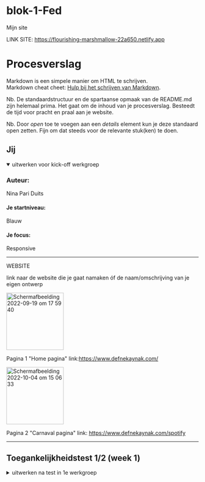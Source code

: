 # blok-1-Fed
Mijn site

LINK SITE: https://flourishing-marshmallow-22a650.netlify.app



# Procesverslag
Markdown is een simpele manier om HTML te schrijven.  
Markdown cheat cheet: [Hulp bij het schrijven van Markdown](https://github.com/adam-p/markdown-here/wiki/Markdown-Cheatsheet).

Nb. De standaardstructuur en de spartaanse opmaak van de README.md zijn helemaal prima. Het gaat om de inhoud van je procesverslag. Besteedt de tijd voor pracht en praal aan je website.

Nb. Door *open* toe te voegen aan een *details* element kun je deze standaard open zetten. Fijn om dat steeds voor de relevante stuk(ken) te doen.





## Jij

<details open>
  <summary>uitwerken voor kick-off werkgroep</summary>

  ### Auteur:
 Nina Pari Duits

  #### Je startniveau:
 Blauw

  #### Je focus:
  Responsive
 
</details>



________________________________________________________________________________________________

WEBSITE

  
  link naar de website die je gaat namaken óf de naam/omschrijving van je eigen ontwerp

  
<img width="150" alt="Schermafbeelding 2022-09-19 om 17 59 40" src="https://user-images.githubusercontent.com/94080427/191061637-725f7dae-2c31-4a02-a7ca-70eb2dca37d3.png">

Pagina 1 "Home pagina" link:https://www.defnekaynak.com/


<img width="150" alt="Schermafbeelding 2022-10-04 om 15 06 33" src="https://user-images.githubusercontent.com/94080427/193827531-3019d03b-3840-40ad-a85a-eb0b5fb1071b.png">


 
 Pagina 2 "Carnaval pagina" link: https://www.defnekaynak.com/spotify
 
    




________________________________________________________________________________________________


## Toegankelijkheidstest 1/2 (week 1)

<details>
  <summary>uitwerken na test in 1e werkgroep</summary>

________________________________________________________________________________________________
  
  BEVINDINGEN
  Lijst met je bevindingen die in de test naar voren kwamen:

 1. Screenreader:
 Mijn website was prima te bedienen met de screenreader.
 Doordat er vrij weinig content was met tekst op de eerste pagina was het nog wel verwarend
 Maar uiteindelijk kwam je er met de screenreader achter dat dit buttons waren om op de klikken. 
 Je wist alleen niet dat dit buttons waren die op een unieke manier waren vormgegeven. 
 (Het waren buttons als plaatsjes en als je er pas over hover kreeg je het plaatje te zien.)
 
 Om dit op te lossen zou ik kunnen omschrijven wat het plaatje is. 
 En om zelfs veder te gaan kan ik een geluidje toevoegen van het plaatje. 
 

2. Muis en Toetsenbord:
Feedback Idelene: Mijn website was volgens Idelene: "Best makkelijk te bedienen met de rotator." Door er mee leren om te gaan kon ze gemakkelijk door zei ze. Ook was het prima te bedienen met de TAB functie. Zelf had ik moeite om het te bedienen met de rotator omdat ik dit nooit eerder had gebruikt. 
  

3. Motoriek 
De eerste pagina was redelijk te bedienen met een slechte motoriek omdat je vrijwijnig content had. 
Bij andere paginas moest je veel scrollen en vaak klikken. Dit ging lastig hierdoor

Wat een oplossing kan zijn dat de site langzaam scrolt van zich zelf en als je dat op "Spatie" klinkt dat het stopt en klink je nogmaals dan scrolt de site weer langzaam door. (door het bijv. sneller te laten scrollen klink je op het pijltje die naar beneden wijst, hoe vaker je klinkt hoe sneller die scrolt. 
 
 

4. Visueel (brillen, contrast, kleurenblind, dark/light). 
  Feedback Idelene: Pijltjes + Tekst vrij onleesbaar met de blurbril op. Geen dark/light mode. 
  Ik was het met Idelene eens. mijn site was al donker maar had daardoor geen light mode, ook vond ik het niet leesbaar met de brillen op. 
  Je miste hierdoor veel belangerijke details van mijn site.

  Oplossing? Light mode toevoegen en de tekst groter maken en de pijltjes dikker. 


________________________________________________________________________________________________
  
  
________________________________________________________________________________________________
  
BREAKDOWNSCHETS
Mijn breakdown schetsen
  
  <img width="50" alt="Schermafbeelding 2022-09-19 om 16 13 18" src="https://user-images.githubusercontent.com/94080427/191038621-33f0de7e-b47b-41ef-b5f6-17a19e694092.png">
    
 <img width="150" alt="Schermafbeelding 2022-09-19 om 16 13 37" src="https://user-images.githubusercontent.com/94080427/191038696-7a17cd15-c489-48c5-af8d-466415d2da76.png">

<img width="250" alt="Schermafbeelding 2022-09-19 om 16 13 48" src="https://user-images.githubusercontent.com/94080427/191038643-68f06187-8806-4d6e-9bc1-cd714e610a96.png">
  
  
Kleine scherm widht= 410px / 25,6em
  
Middel scherm widht= 900px / 56,3em
  
Grote scherm widht= 1149px / 71,8em
  
  


________________________________________________________________________________________________




## Voortgang 1 (week 2)


 STAND VAN ZAKEN

 Ik ben afgelopen week vooral bezig geweest met de opdrachten en heb daarom alleen html in mijn site gezet (en een klein beetje css.)
 
 
  


AGENDA MEETING

| NINA |

>Vraag? Hoe maak ik de achtergrond van mijn buttons transparent (omdat het foto's zijn in bepaalde vormen  
>Antwoord: (HULP JOP) Zet de foto' als linkjes i.p.v buttons hierdoor wordt je achtergrond wel transparent.  

>Verslag 

Zelf niet genoeg content om te laten zien
 ____________________________________________________________________

| JOP | 

>Dit wil ik bespreken: 
- Cadeaukaart en bieftsuk 0.0 uit de lijst apart maken. (wrap en spacing met div, mag ik dat doen?)
- Mag ik een section plaatsen in de header om m zo te kunnen centreren als de pagina grooter wordt dan ...px
- Moet ik de header afbeelding als background img zetten ipv een img in de html? (zo wordt ie alleen niet opgenoemd door de screenreader denk ik)

>Planning: Eerst alle css, terwijl je de css doet ben je bezig met de responsiveness en daarna ga ik pas extra css toepassen (dark mode, :active, :focus, :hover etc)


>Verslag van meeting
  hier na afloop snel de uitkomsten van de meeting vastleggen

  - 2 aparte ul's gebruiken
  - 1 div mag ik gebruiken om zo de header te centreren.
  - position:absolute en verder nog wat dingen waardoor die nu goed staat.
  
  nog wat extra punten: 
  - Het font is hetzelfde nu
  - ik mag geen px gebruiken
  
  ____________________________________________________________________







## Voortgang 2 (week 3)

<details>
  <summary>uitwerken voor 2e voortgang</summary>

  ### Stand van zaken
  Het plaatsen van mijn links ging goed.


  ### Agenda voor meeting
  
 NINA: 
Vraag 1: Logo staat nu heel raar geplaatst in mijn html, is hier een handigere manier voor?

Vraag 2: Hoe zet ik uit dat het over elkaar gaat als ik het groter maak? ik heb width: VW gedaan en dat betekent dat het groot word als ik het groter maak en dat moet maar het moet niet over elkaar.

Vraag 3: Ik loop vast met de achtergrond omdat dat allemaal met css is gedaan, hoe maak ik hier een begin mee?

Vraag 4: Hoe geef ik een img/link een hover effect? 

JOP:
Dit wil ik bespreken: 
- Cadeaukaart en bieftsuk 0.0 uit de lijst apart maken. (wrap en spacing met div, mag ik dat doen?)
- Mag ik een section plaatsen in de header om m zo te kunnen centreren als de pagina grooter wordt dan ...px
- Moet ik de header afbeelding als background img zetten ipv een img in de html? (zo wordt ie alleen niet opgenoemd door de screenreader denk ik)

Planning: Eerst alle css, terwijl je de css doet ben je bezig met de responsiveness en daarna ga ik pas extra css toepassen (dark mode, :active, :focus, :hover etc)


Verslag van meeting

JOP: hier na afloop snel de uitkomsten van de meeting vastleggen

  - 2 aparte ul's gebruiken
  - 1 div mag ik gebruiken om zo de header te centreren.
  - position:absolute en verder nog wat dingen waardoor die nu goed staat.
  
  nog wat extra punten: 
 


  





## Toegankelijkheidstest 2/2 met Jop (week 4)

Algemene feedback: De focus is basic - de linkjes in het hamburger menu tabben ook als het menu ingeklapt is. - "Explore items zit in de lijst van de links maar het is een teskt element. - Link 4 -7 is niet gelabeld.

BEVINDINGEN
  Lijst met je bevindingen die in de test naar voren kwamen:

 1. Screenreader:
 Mijn website was prima te bedienen met de screenreader.
FEEDBACK : Niet de aria labels vergeten voor de links! 

2. Muis en Toetsenbord:
Website was prima hiermee te bedienen (Tabt alleen door navigatie.) 
  

3. Motoriek 
Concetratie was prima.
 

4. Visueel (brillen, contrast, kleurenblind, dark/light). 
 Brillen gaan goed, contrast is hoog "Explore items" is niet te lezen met de blur bril
 kleuren blind is prima.


  Oplossing? Light mode toevoegen en de tekst groter maken en de pijltjes dikker. 


______________________________________________________________________________

</details>





## Voortgang 3 (week 4)

<details>
  <summary>uitwerken voor 3e voortgang</summary>

  ### Stand van zaken
  hier dit ging goed & dit was lastig (neem ook screenshots op van delen van je website en code)



STUDENT 1 NINA:
Vraag 1: Background kleur bij mijn 2de pagina moet zwart, ik heb beide mijn body’s een class gegeven alleen het doet gek als ik verander, hoe los ik dit op? 
Vraag 2: Hulp bij dark/light voor mijn filters bij me site, invert of filter voor mijn achtergrond?

STUDENT 2 JOP:- Ik heb een idee hoe ik dat probleem bij de eerste sectie bij de main kan oplossen maar ik heb nu een stukje code in javascript daarvoor maar dat doet het deels wel deels niet. Het doel van dat stukje code is dat het ziet wanneer een element in de lijst een focus heeft. En op deze actie komt er een class op de ul waardoor de 4 afbeeldingen worden verdeeld over de eerste sectie in de main waardoor ze allemaal tegelijkertijd te zien zijn. En dus geen rare dingen gebeuren waar content opeens verdwijnt.
 -  Dit heb ik op gelost met overscroll-behavior-x: none; het werkt nu wel maar is dit wel de beste oplossing en mag het wel.
 - de main bugged bij mij.

STUDENT 3 TIJME:- Vragen:
•Waarom luistert 1e <li> niet naar justify content en de andere wel?
•Kan een border uitvagen op het einde?
• Hoe 2 texten in een container uit elkaar zetten? (Mag je 2 html elementen gebruiken?)

STUDENT 4 LIAM: x

  ### Verslag van meeting
  
  
 

</details>

Meest trots > Dark en light mode ! 
<img width="588" alt="Schermafbeelding 2022-10-04 om 17 32 38" src="https://user-images.githubusercontent.com/94080427/193862439-d873b60b-30be-492f-ac0c-1711c247c81d.png">

<img width="592" alt="Schermafbeelding 2022-10-04 om 17 33 03" src="https://user-images.githubusercontent.com/94080427/193862453-b4eac812-7597-4b66-8995-7bb51055a689.png">


## Eindgesprek (week 5)

 BRONNENLIJST 
alle content foto's/huistijl ect.: https://www.defnekaynak.com/cac
Hulp bij positioneren: Student assitent/oefeningen
Hulp bij hamburger menu: Klasgenoot Sena/oefeningen
Hulp bij filters Brightness: Studentassistent/Docent
Hulp bij filters invert: https://www.w3schools.com/howto/howto_js_filter_elements.asp
Hulp bij video achtergrond: Klasgenoot Jop/Docent
Hulp bij animatie's: Oefeningen


Dingen die me zijn gelukt. 
Responsive maar niet mooi.
Dark/light mode
Animaties
SVG
Advanced positions
States van controls
Microinteractions: hoveren over button


Dingen die me niet zijn gelukt. 
-Niet alles responsive
-Ik wou margins en paddings vermijden
-Bij invert gaan de img ook mee en ik krijg dit niet weg
-Niet mijn foto kunnen croppen met>
object-fit: none;
object-position: 20%;
2de pagina is helemaal vekeerd gegaan omdat position:fixed wou uitproberen en daarna lukte het niet meer. 



